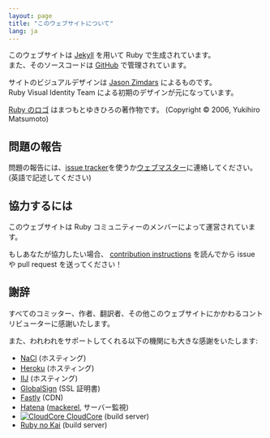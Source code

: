 ```yaml
---
layout: page
title: "このウェブサイトについて"
lang: ja
---
```


このウェブサイトは [Jekyll][jekyll] を用いて Ruby で生成されています。<br />
また、そのソースコードは [GitHub][github-repo] で管理されています。

サイトのビジュアルデザインは [Jason Zimdars][jzimdars] によるものです。<br />
Ruby Visual Identity Team による初期のデザインが元になっています。

[Ruby のロゴ][logo] はまつもとゆきひろの著作物です。
(Copyright &copy; 2006, Yukihiro Matsumoto)


## 問題の報告 ##

問題の報告には、[issue tracker][github-issues]を使うか[ウェブマスター][webmaster]に連絡してください。
(英語で記述してください)

## 協力するには ##

このウェブサイトは Ruby コミュニティーのメンバーによって運営されています。

もしあなたが協力したい場合、 [contribution instructions][github-wiki]
を読んでから issue や pull request を送ってください！


## 謝辞 ##

すべてのコミッター、作者、翻訳者、その他このウェブサイトにかかわるコントリビューターに感謝いたします。

また、われわれをサポートしてくれる以下の機関にも大きな感謝をいたします:

 * [NaCl][nacl] (ホスティング)
 * [Heroku][heroku] (ホスティング)
 * [IIJ][iij] (ホスティング)
 * [GlobalSign][globalsign] (SSL 証明書)
 * [Fastly][fastly] (CDN)
 * [Hatena][hatena] ([mackerel][mackerel], サーバー監視)
 * [![CloudCore](http://www.cloudcore.jp/develop/links/images/74x36_white.gif) CloudCore][cloudcore] (build server)
 * [Ruby no Kai][rubynokai] (build server)


[logo]: /ja/about/logo/
[webmaster]: mailto:webmaster@ruby-lang.org
[jekyll]: http://www.jekyllrb.com/
[jzimdars]: https://twitter.com/jasonzimdars
[github-repo]: https://github.com/ruby/www.ruby-lang.org/
[github-issues]: https://github.com/ruby/www.ruby-lang.org/issues
[github-wiki]: https://github.com/ruby/www.ruby-lang.org/wiki
[nacl]: http://www.netlab.jp
[heroku]: https://www.heroku.com/
[iij]: http://www.iij.ad.jp
[globalsign]: https://www.globalsign.com
[fastly]: http://www.fastly.com
[hatena]: http://hatenacorp.jp/
[mackerel]: https://mackerel.io/
[cloudcore]: http://www.cloudcore.jp/?utm_source=ad&utm_medium=ad&utm_content=dev&utm_campaign=vps
[rubynokai]: http://ruby-no-kai.org/
